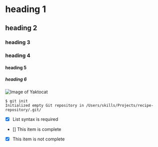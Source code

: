 # heading 1
## heading 2
### heading 3
### heading 4
#### heading 5
##### heading 6


![Image of Yaktocat](https://octodex.github.com/images/yaktocat.png)

```
$ git init
Initialized empty Git repository in /Users/skills/Projects/recipe-repository/.git/
```
- [x] List syntax is required
- [] This item is complete
- [x] This item is not complete
